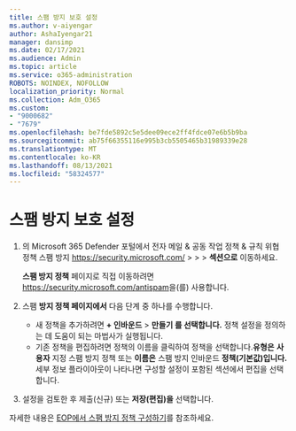 ```yaml
---
title: 스팸 방지 보호 설정
ms.author: v-aiyengar
author: AshaIyengar21
manager: dansimp
ms.date: 02/17/2021
ms.audience: Admin
ms.topic: article
ms.service: o365-administration
ROBOTS: NOINDEX, NOFOLLOW
localization_priority: Normal
ms.collection: Adm_O365
ms.custom:
- "9000682"
- "7679"
ms.openlocfilehash: be7fde5892c5e5dee09ece2ff4fdce07e6b5b9ba
ms.sourcegitcommit: ab75f66355116e995b3cb5505465b31989339e28
ms.translationtype: MT
ms.contentlocale: ko-KR
ms.lasthandoff: 08/13/2021
ms.locfileid: "58324577"
---
```

# <a name="set-up-an-anti-spam-protection"></a>스팸 방지 보호 설정

1. 의 Microsoft 365 Defender 포털에서 전자 메일 & 공동 작업 정책 & 규칙 위협 정책 스팸 방지 <https://security.microsoft.com/>  \>  \>  \>  **섹션으로** 이동하세요.

   **스팸 방지 정책** 페이지로 직접 이동하려면 <https://security.microsoft.com/antispam>을(를) 사용합니다.

2. 스팸 **방지 정책 페이지에서** 다음 단계 중 하나를 수행합니다.
   - 새 정책을 추가하려면 **+ 인바운드** \> **만들기 를 선택합니다.** 정책 설정을 정의하는 데 도움이 되는 마법사가 실행됩니다.
   - 기존 정책을 편집하려면 정책의 이름을 클릭하여 정책을 선택합니다.**유형은** **사용자** 지정 스팸 방지 정책 또는 **이름은** 스팸 방지 인바운드 **정책(기본값)입니다.** 세부 정보 플라이아웃이 나타나면  구성할 설정이 포함된 섹션에서 편집을 선택합니다.

3. 설정을 검토한 후 제출(신규) 또는 **저장(편집)을** 선택합니다. 

자세한 내용은 [EOP에서 스팸 방지 정책 구성하기](https://docs.microsoft.com/microsoft-365/security/office-365-security/configure-your-spam-filter-policies)를 참조하세요.
